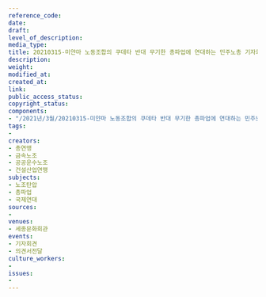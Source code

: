```yaml
---
reference_code: 
date: 
draft: 
level_of_description: 
media_type: 
title: 20210315-미얀마 노동조합의 쿠데타 반대 무기한 총파업에 연대하는 민주노총 기자회견
description: 
weight: 
modified_at: 
created_at: 
link: 
public_access_status: 
copyright_status: 
components:
- "/2021년/3월/20210315-미얀마 노동조합의 쿠데타 반대 무기한 총파업에 연대하는 민주노총 기자회견/_1DX4653.jpg"
tags:
- 
creators:
- 총연맹
- 금속노조
- 공공운수노조
- 건설산업연맹
subjects:
- 노조탄압
- 총파업
- 국제연대
sources:
- 
venues:
- 세종문화회관
events:
- 기자회견
- 의견서전달
culture_workers:
- 
issues:
- 
---
```

